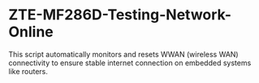 # ZTE-MF286D-Testing-Network-Online
This script automatically monitors and resets WWAN (wireless WAN) connectivity to ensure stable internet connection on embedded systems like routers.
